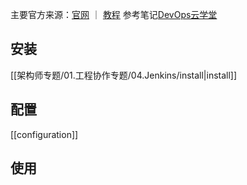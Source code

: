 主要官方来源：[官网](https://www.jenkins.io/zh/) ｜ [教程](https://www.jenkins.io/zh/doc/tutorials/)
参考笔记[DevOps云学堂](https://www.yuque.com/devopsgroup)
## 安装
[[架构师专题/01.工程协作专题/04.Jenkins/install|install]]
## 配置
[[configuration]]

## 使用

